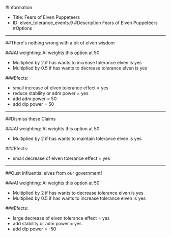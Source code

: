 #Information
 - Title: Fears of Elven Puppeteers
 - ID: elven_tolerance_events.9
#Description
Fears of Elven Puppeteers
#Options

___
##There's nothing wrong with a bit of elven wisdom

###AI weighting:
AI weights this option at 50
 - Multiplied by 2 if has wants to increase tolerance elven is yes
 - Multiplied by 0.5 if has wants to decrease tolerance elven is yes


###Efects:<ul><li>small increase of elven tolerance effect = yes</li><li>reduce stability or adm power = yes</li><li>add adm power = 50</li><li>add dip power = 50</li></ul>

___
##Dismiss these Claims

###AI weighting:
AI weights this option at 50
 - Multiplied by 2 if has wants to maintain tolerance elven is yes


###Efects:<ul><li>small decrease of elven tolerance effect = yes</li></ul>

___
##Oust influential elves from our government!

###AI weighting:
AI weights this option at 50
 - Multiplied by 2 if has wants to decrease tolerance elven is yes
 - Multiplied by 0.5 if has wants to increase tolerance elven is yes


###Efects:<ul><li>large decrease of elven tolerance effect = yes</li><li>add stability or adm power = yes</li><li>add dip power = -50</li></ul>

